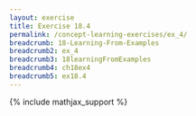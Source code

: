 ```yaml
---
layout: exercise
title: Exercise 18.4
permalink: /concept-learning-exercises/ex_4/
breadcrumb: 18-Learning-From-Examples
breadcrumb2: ex_4
breadcrumb3: 18learningFromExamples
breadcrumb4: ch18ex4
breadcrumb5: ex18.4
---
```


{% include mathjax_support %}

